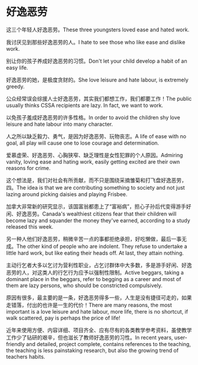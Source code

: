 # 好逸恶劳

<p><span class="chinese">这三个年轻人好逸恶劳。</span><span class="english">These three youngsters loved ease and hated work.</span></p>

<p><span class="chinese">我讨厌见到那些好逸恶劳的人。</span><span class="english">I hate to see those who like ease and dislike work.</span></p>

<p><span class="chinese">别让你的孩子养成好逸恶劳的习惯。</span><span class="english">Don't let your child develop a habit of an easy life.</span></p>

<p><span class="chinese">好逸恶劳的她，是极度贪财的。</span><span class="english">She love leisure and hate labour, is extremely greedy.</span></p>

<p><span class="chinese">公众经常误会综援人士好逸恶劳，其实我们都想工作，我们都要工作！</span><span class="english">The public usually thinks CSSA recipients are lazy. In fact, we want to work.</span></p>

<p><span class="chinese">以免孩子羞成好逸恶劳的许多性格。</span><span class="english">In order to avoid the children shy love leisure and hate labour into many character.</span></p>

<p><span class="chinese">人之所以缺乏毅力、勇气，是因为好逸恶劳、玩物丧志。</span><span class="english">A life of ease with no goal, all play will cause one to lose courage and determination.</span></p>

<p><span class="chinese">爱慕虚荣、好逸恶劳、心胸狭窄、缺乏理性是女性犯罪的个人原因。</span><span class="english">Admiring vanity, loving ease and hating work, easily getting excited are their own reasons for crime.</span></p>

<p><span class="chinese">这个想法是，我们对社会有所贡献，而不只是围绕采摘雏菊和打飞盘好逸恶劳，四。</span><span class="english">The idea is that we are contributing something to society and not just lazing around picking daisies and playing Frisbee.</span></p>

<p><span class="chinese">加拿大非常新的研究显示，该国富翁都患上了“富裕病”，担心子孙后代变得游手好闲、好逸恶劳。</span><span class="english">Canada's wealthiest citizens fear that their children will become lazy and squander the money they've earned, according to a study released this week.</span></p>

<p><span class="chinese">另一种人他们好逸恶劳，稍微辛苦一点的事都拒绝承担，好吃懒做，最后一事无成。</span><span class="english">The other kind of people who are indolent. They refuse to undertake a little hard work, but like eating their heads off. At last, they attain nothing.</span></p>

<p><span class="chinese">主动行乞者大多以乞讨为营利性职业，占乞讨群体中大多数，多是游手好闲、好逸恶劳的人，对这类人的行乞行为应予以强制性限制。</span><span class="english">Active beggars, taking a dominant place in the beggars, refer to begging as a career and most of them are lazy persons, who should be constricted compulsively.</span></p>

<p><span class="chinese">原因有很多，最主要的是一条，好逸恶劳得多一些，人生是没有捷径可走的，如果走错落，付出的也许是一生的代价！</span><span class="english">There are many reasons, the most important is a love leisure and hate labour, more life, there is no shortcut, if walk scattered, pay is perhaps the price of life!</span></p>

<p><span class="chinese">近年来使用方便、内容详细、项目齐全、应有尽有的各类教学参考资料，虽使教学工作少了钻研的艰辛，但也滋长了教师好逸恶劳的习性。</span><span class="english">In recent years, user-friendly and detailed, project complete, contains references to the teaching, the teaching is less painstaking research, but also the growing trend of teachers habits.</span></p>


